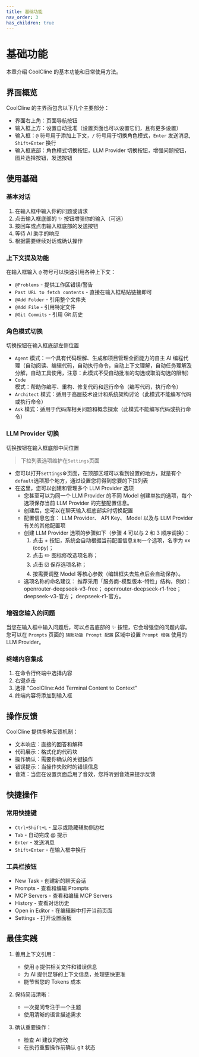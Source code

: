 ```yaml
---
title: 基础功能
nav_order: 3
has_children: true
---
```


# 基础功能

本章介绍 CoolCline 的基本功能和日常使用方法。

## 界面概览

CoolCline 的主界面包含以下几个主要部分：

- 界面右上角：页面导航按钮
- 输入框上方：设置自动批准（设置页面也可以设置它们，且有更多设置）
- 输入框：`@` 符号用于添加上下文，`/` 符号用于切换角色模式，`Enter` 发送消息, `Shift+Enter` 换行
- 输入框底部：角色模式切换按钮，LLM Provider 切换按钮，增强问题按钮，图片选择按钮，发送按钮

## 使用基础

### 基本对话

1. 在输入框中输入你的问题或请求
2. 点击输入框底部的 ✨ 按钮增强你的输入（可选）
3. 按回车或点击输入框底部的发送按钮
4. 等待 AI 助手的响应
5. 根据需要继续对话或确认操作

### 上下文提及功能

在输入框输入 `@` 符号可以快速引用各种上下文：

- `@Problems` - 提供工作区错误/警告
- `Past URL to fetch contents` - 直接在输入框粘贴链接即可
- `@Add Folder` - 引用整个文件夹
- `@Add File` - 引用特定文件
- `@Git Commits` - 引用 Git 历史

### 角色模式切换

切换按钮在输入框底部左侧位置

- `Agent` 模式：一个具有代码理解、生成和项目管理全面能力的自主 AI 编程代理（自动阅读、编辑代码，自动执行命令，自动上下文理解，自动任务理解及分解，自动工具使用，注意：此模式不受自动批准的勾选或取消勾选的限制）
- `Code` 模式：帮助你编写、重构、修复代码和运行命令（编写代码，执行命令）
- `Architect` 模式：适用于高层技术设计和系统架构讨论（此模式不能编写代码或执行命令）
- `Ask` 模式：适用于代码库相关问题和概念探索（此模式不能编写代码或执行命令）

### LLM Provider 切换

切换按钮在输入框底部中间位置

> 下拉列表选项维护在`Settings`页面

- 您可以打开`Settings`⚙️页面，在顶部区域可以看到设置的地方，就是有个`default`选项那个地方，通过设置您将得到您要的下拉列表
- 在这里，您可以创建和管理多个 LLM Provider 选项
    - 您甚至可以为同一个 LLM Provider 的不同 Model 创建单独的选项，每个选项保存当前 LLM Provider 的完整配置信息。
    - 创建后，您可以在聊天输入框底部实时切换配置
    - 配置信息包含： LLM Provider、 API Key、 Model 以及与 LLM Provider 有关的其他配置项
    - 创建 LLM Provider 选项的步骤如下（步骤 4 可以与 2 和 3 顺序调换）：
        1.  点击 + 按钮，系统会自动根据当前配置信息`复制`一个选项，名字为 xx (copy)；
        2.  点击 ✏️ 图标修改选项名称；
        3.  点击 ☑️ 保存选项名称；
        4.  按需要调整 Model 等核心参数（编辑框失去焦点后会自动保存）。
    - 选项名称的命名建议： 推荐采用「服务商-模型版本-特性」结构，例如： openrouter-deepseek-v3-free； openrouter-deepseek-r1-free； deepseek-v3-官方； deepseek-r1-官方。

### 增强您输入的问题

当您在输入框中输入问题后，可以点击底部的 ✨ 按钮，它会增强您的问题内容。您可以在 `Prompts` 页面的 `辅助功能 Prompt 配置` 区域中设置 `Prompt 增强` 使用的 LLM Provider。

### 终端内容集成

1. 在命令行终端中选择内容
2. 右键点击
3. 选择 "CoolCline:Add Terminal Content to Context"
4. 终端内容将添加到输入框

## 操作反馈

CoolCline 提供多种反馈机制：

- 文本响应：直接的回答和解释
- 代码展示：格式化的代码块
- 操作确认：需要你确认的关键操作
- 错误提示：当操作失败时的错误信息
- 音效：当您在设置页面启用了音效，您将听到音效来提示反馈

## 快捷操作

### 常用快捷键

- `Ctrl+Shift+L` - 显示或隐藏辅助侧边栏
- `Tab` - 自动完成 @ 提示
- `Enter` - 发送消息
- `Shift+Enter` - 在输入框中换行

### 工具栏按钮

- New Task - 创建新的聊天会话
- Prompts - 查看和编辑 Prompts
- MCP Servers - 查看和编辑 MCP Servers
- History - 查看对话历史
- Open in Editor - 在编辑器中打开当前页面
- Settings - 打开设置面板

## 最佳实践

1. 善用上下文引用：

    - 使用 `@` 提供相关文件和错误信息
    - 为 AI 提供足够的上下文信息，处理更快更准
    - 能节省您的 Tokens 成本

2. 保持简洁清晰：

    - 一次提问专注于一个主题
    - 使用清晰的语言描述需求

3. 确认重要操作：
    - 检查 AI 建议的修改
    - 在执行重要操作前确认 git 状态
